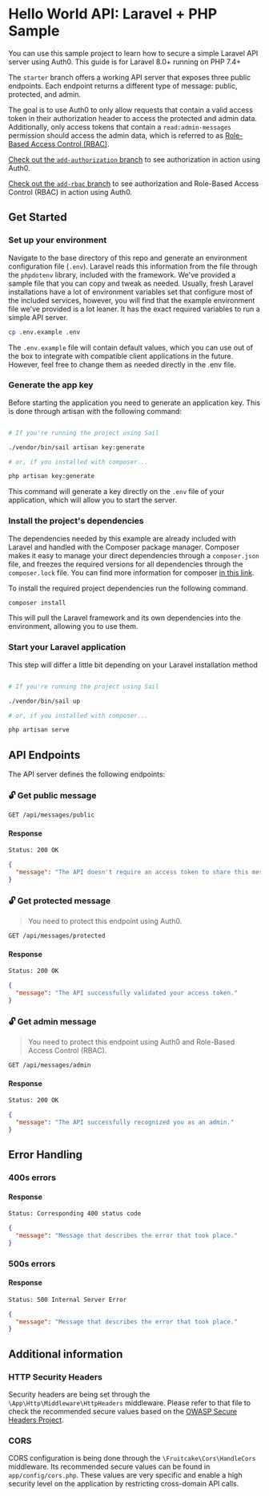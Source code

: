 # Hello World API: Laravel + PHP Sample

You can use this sample project to learn how to secure a simple Laravel API server using Auth0. This guide is for Laravel 8.0+ running on PHP 7.4+

The `starter` branch offers a working API server that exposes three public endpoints. Each endpoint returns a different type of message: public, protected, and admin.

The goal is to use Auth0 to only allow requests that contain a valid access token in their authorization header to access the protected and admin data. Additionally, only access tokens that contain a `read:admin-messages` permission should access the admin data, which is referred to as [Role-Based Access Control (RBAC)](https://auth0.com/docs/authorization/rbac/).

[Check out the `add-authorization` branch](https://github.com/yemiwebby/api-server-laravel/tree/add-authorization) to see authorization in action using Auth0.

[Check out the `add-rbac` branch](https://github.com/yemiwebby/api-server-laravel/tree/add-rbac) to see authorization and Role-Based Access Control (RBAC) in action using Auth0.


## Get Started

### Set up your environment

Navigate to the base directory of this repo and generate an environment configuration file (`.env`). Laravel reads this information from the file through the `phpdotenv` library, included with the framework. We've provided a sample file that you can copy and tweak as needed. Usually, fresh Laravel installations have a lot of environment variables set that configure most of the included services, however, you will find that the example environment file we've provided is a lot leaner. It has the exact required variables to run a simple API server.

```bash
cp .env.example .env
```

The `.env.example` file will contain default values, which you can use out of the box to integrate with compatible client applications in the future. However, feel free to change them as needed directly in the .env file.

### Generate the app key

Before starting the application you need to generate an application key. This is done through artisan with the following command:

```bash

# If you're running the project using Sail

./vendor/bin/sail artisan key:generate

# or, if you installed with composer...

php artisan key:generate
```

This command will generate a key directly on the `.env` file of your application, which will allow you to start the server.


### Install the project's dependencies

The dependencies needed by this example are already included with Laravel and handled with the Composer package manager. Composer makes it easy to manage your direct dependencies through a `composer.json` file, and freezes the required versions for all dependencies through the `composer.lock` file. You can find more information for composer [in this link](https://getcomposer.org/doc/00-intro.md).

To install the required project dependencies run the following command.

```bash
composer install
```

This will pull the Laravel framework and its own dependencies into the environment, allowing you to use them.

### Start your Laravel application

This step will differ a little bit depending on your Laravel installation method

```bash

# If you're running the project using Sail

./vendor/bin/sail up

# or, if you installed with composer...

php artisan serve
```

## API Endpoints

The API server defines the following endpoints:

### 🔓 Get public message

```bash
GET /api/messages/public
```

#### Response

```bash
Status: 200 OK
```

```json
{
  "message": "The API doesn't require an access token to share this message."
}
```

### 🔓 Get protected message

> You need to protect this endpoint using Auth0.

```bash
GET /api/messages/protected
```

#### Response

```bash
Status: 200 OK
```

```json
{
  "message": "The API successfully validated your access token."
}
```

### 🔓 Get admin message

> You need to protect this endpoint using Auth0 and Role-Based Access Control (RBAC).

```bash
GET /api/messages/admin
```

#### Response

```bash
Status: 200 OK
```

```json
{
  "message": "The API successfully recognized you as an admin."
}
```

## Error Handling

### 400s errors

#### Response

```bash
Status: Corresponding 400 status code
```

```json
{
  "message": "Message that describes the error that took place."
}
```

### 500s errors

#### Response

```bash
Status: 500 Internal Server Error
```

```json
{
  "message": "Message that describes the error that took place."
}
```

## Additional information

### HTTP Security Headers

Security headers are being set through the `\App\Http\Middleware\HttpHeaders` middleware. Please refer to that file to check the recommended secure values based on the [OWASP Secure Headers Project](https://owasp.org/www-project-secure-headers/#div-headers).

### CORS

CORS configuration is being done through the `\Fruitcake\Cors\HandleCors` middleware. Its recommended secure values can be found in `app/config/cors.php`. These values are very specific and enable a high security level on the application by restricting cross-domain API calls.
